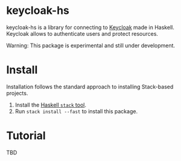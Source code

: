 keycloak-hs
===========

keycloak-hs is a library for connecting to [Keycloak](https://www.keycloak.org/) made in Haskell.
Keycloak allows to authenticate users and protect resources.

Warning: This package is experimental and still under development.

Install
=======

Installation follows the standard approach to installing Stack-based projects.

1. Install the [Haskell `stack` tool](http://docs.haskellstack.org/en/stable/README).
2. Run `stack install --fast` to install this package.

Tutorial
========

TBD
